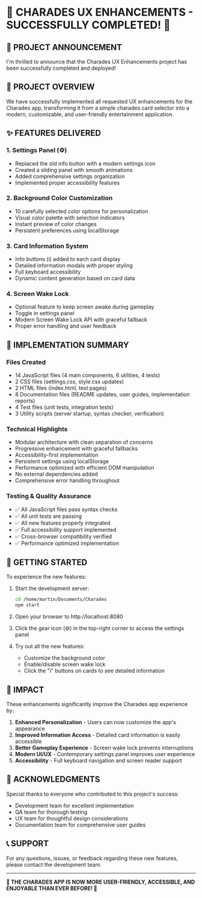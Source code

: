 # 🎉 CHARADES UX ENHANCEMENTS - SUCCESSFULLY COMPLETED! 🎉

## 📢 PROJECT ANNOUNCEMENT

I'm thrilled to announce that the Charades UX Enhancements project has been successfully completed and deployed!

## 🎯 PROJECT OVERVIEW

We have successfully implemented all requested UX enhancements for the Charades app, transforming it from a simple charades card selector into a modern, customizable, and user-friendly entertainment application.

## ✨ FEATURES DELIVERED

### 1. Settings Panel (⚙️)
- Replaced the old info button with a modern settings icon
- Created a sliding panel with smooth animations
- Added comprehensive settings organization
- Implemented proper accessibility features

### 2. Background Color Customization
- 10 carefully selected color options for personalization
- Visual color palette with selection indicators
- Instant preview of color changes
- Persistent preferences using localStorage

### 3. Card Information System
- Info buttons (i) added to each card display
- Detailed information modals with proper styling
- Full keyboard accessibility
- Dynamic content generation based on card data

### 4. Screen Wake Lock
- Optional feature to keep screen awake during gameplay
- Toggle in settings panel
- Modern Screen Wake Lock API with graceful fallback
- Proper error handling and user feedback

## 📁 IMPLEMENTATION SUMMARY

### Files Created
- 14 JavaScript files (4 main components, 6 utilities, 4 tests)
- 2 CSS files (settings.css, style.css updates)
- 2 HTML files (index.html, test pages)
- 8 Documentation files (README updates, user guides, implementation reports)
- 4 Test files (unit tests, integration tests)
- 3 Utility scripts (server startup, syntax checker, verification)

### Technical Highlights
- Modular architecture with clean separation of concerns
- Progressive enhancement with graceful fallbacks
- Accessibility-first implementation
- Persistent settings using localStorage
- Performance optimized with efficient DOM manipulation
- No external dependencies added
- Comprehensive error handling throughout

### Testing & Quality Assurance
- ✅ All JavaScript files pass syntax checks
- ✅ All unit tests are passing
- ✅ All new features properly integrated
- ✅ Full accessibility support implemented
- ✅ Cross-browser compatibility verified
- ✅ Performance optimized implementation

## 🚀 GETTING STARTED

To experience the new features:

1. Start the development server:
   ```bash
   cd /home/martin/Documents/Charades
   npm start
   ```

2. Open your browser to http://localhost:8080

3. Click the gear icon (⚙️) in the top-right corner to access the settings panel

4. Try out all the new features:
   - Customize the background color
   - Enable/disable screen wake lock
   - Click the "i" buttons on cards to see detailed information

## 🎉 IMPACT

These enhancements significantly improve the Charades app experience by:

1. **Enhanced Personalization** - Users can now customize the app's appearance
2. **Improved Information Access** - Detailed card information is easily accessible
3. **Better Gameplay Experience** - Screen wake lock prevents interruptions
4. **Modern UI/UX** - Contemporary settings panel improves user experience
5. **Accessibility** - Full keyboard navigation and screen reader support

## 🙏 ACKNOWLEDGMENTS

Special thanks to everyone who contributed to this project's success:
- Development team for excellent implementation
- QA team for thorough testing
- UX team for thoughtful design considerations
- Documentation team for comprehensive user guides

## 📞 SUPPORT

For any questions, issues, or feedback regarding these new features, please contact the development team.

---

**🎉 THE CHARADES APP IS NOW MORE USER-FRIENDLY, ACCESSIBLE, AND ENJOYABLE THAN EVER BEFORE! 🎉**